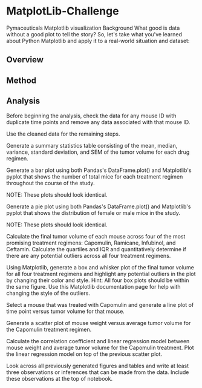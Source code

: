 # MatplotLib-Challenge
Pymaceuticals Matplotlib visualization 
Background
What good is data without a good plot to tell the story?
So, let's take what you've learned about Python Matplotlib and apply it to a real-world situation and dataset:

## Overview


## Method

## Analysis
Before beginning the analysis, check the data for any mouse ID with duplicate time points and remove any data associated with that mouse ID.


Use the cleaned data for the remaining steps.


Generate a summary statistics table consisting of the mean, median, variance, standard deviation, and SEM of the tumor volume for each drug regimen.


Generate a bar plot using both Pandas's DataFrame.plot() and Matplotlib's pyplot that shows  the number of total mice for each treatment regimen throughout the course of the study.


NOTE: These plots should look identical.



Generate a pie plot using both Pandas's DataFrame.plot() and Matplotlib's pyplot that shows the distribution of female or male mice in the study.


NOTE: These plots should look identical.



Calculate the final tumor volume of each mouse across four of the most promising treatment regimens: Capomulin, Ramicane, Infubinol, and Ceftamin. Calculate the quartiles and IQR and quantitatively determine if there are any potential outliers across all four treatment regimens.


Using Matplotlib, generate a box and whisker plot of the final tumor volume for all four treatment regimens and highlight any potential outliers in the plot by changing their color and style.
Hint: All four box plots should be within the same figure. Use this Matplotlib documentation page for help with changing the style of the outliers.


Select a mouse that was treated with Capomulin and generate a line plot of time point versus tumor volume for that mouse.


Generate a scatter plot of mouse weight versus average tumor volume for the Capomulin treatment regimen.


Calculate the correlation coefficient and linear regression model between mouse weight and average tumor volume for the Capomulin treatment. Plot the linear regression model on top of the previous scatter plot.


Look across all previously generated figures and tables and write at least three observations or inferences that can be made from the data. Include these observations at the top of notebook.
